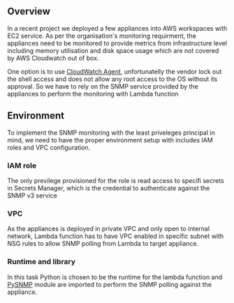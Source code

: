 ## Overview

In a recent project we deployed a few appliances into AWS workspaces with EC2 service. As per the organisation's monitoring requirment, the appliances need to be monitored to provide metrics from infrastructure level including memory utilisation and disk space usage which are not covered by AWS Cloudwatch out of box.

One option is to use [CloudWatch Agent](https://docs.aws.amazon.com/AWSEC2/latest/UserGuide/mon-scripts.html), unfortunatelly the vendor lock out the shell access and does not allow any root access to the OS without its approval. So we have to rely on the SNMP service provided by the appliances to perform the monitoring with Lambda function


## Environment 
To implement the SNMP monitoring with the least priveleges principal in mind, we need to have the proper environment setup with includes IAM roles and VPC configuration.

### IAM role
The only previlege provisioned for the role is read access to specifi secrets in Secrets Manager, which is the credential to authenticate against the SNMP v3 service

### VPC
As the appliances is deployed in private VPC and only open to internal network, Lambda function has to have VPC enabled in specific subnet with NSG rules to allow SNMP polling from Lambda to target appliance.

### Runtime and library
In this task Python is chosen to be the runtime for the lambda function and [PySNMP](https://pypi.org/project/pysnmp/) module are imported to perform the SNMP polling against the appliance.


